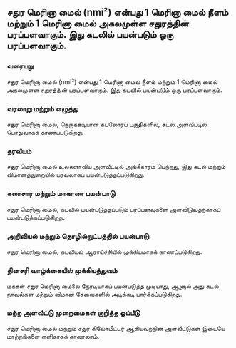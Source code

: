 ## சதுர மெரினா மைல் (nmi²) என்பது 1 மெரினா மைல் நீளம் மற்றும் 1 மெரினா மைல் அகலமுள்ள சதுரத்தின் பரப்பளவாகும். இது கடலில் பயன்படும் ஒரு பரப்பளவாகும்.

### வரையறு
சதுர மெரினா மைல் (nmi²) என்பது 1 மெரினா மைல் நீளம் மற்றும் 1 மெரினா மைல் அகலமுள்ள சதுரத்தின் பரப்பளவாகும். இது கடலில் பயன்படும் ஒரு பரப்பளவாகும்.

### வரலாறு மற்றும் எழுத்து
சதுர மெரினா மைல், நெருக்கடியான கடலோரப் பகுதிகளில், கடல் அளவீட்டில் பொதுவாகக் காணப்படுகிறது.

### தரவீயம்
சதுர மெரினா மைல் உலகளாவிய அளவீட்டில் அங்கீகாரம் பெற்றது, இது கடல் மற்றும் விமானத்துறையில் பரவலாகப் பயன்படுத்தப்படுகிறது.

### கலாசார மற்றும் மாகாண பயன்பாடு
சதுர மெரினா மைல், கடலில் பயன்படுத்தப்படும் பரப்பளவுகளை அளவிடுவதற்காகப் பயன்படுத்தப்படுகிறது.

### அறிவியல் மற்றும் தொழில்நுட்பத்தில் பயன்பாடு
சதுர மெரினா மைல், கடலியல் ஆராய்ச்சியில் முக்கியமாகக் காணப்படுகிறது.

### தினசரி வாழ்க்கையில் முக்கியத்துவம்
மக்கள் சதுர மெரினா மைலை நேரடியாகப் பயன்படுத்த முடியாது, ஆனால் அது கடல் நாவல்கள் மற்றும் விமான சேவைகளில் அடிக்கடி பார்க்கப்படுகிறது.

### மற்ற அளவீட்டு முறைமைகள் குறித்த ஒப்பீடு
சதுர மெரினா மைல் மற்றும் சதுர கிலோமீட்டர் ஆகியவற்றின் அளவீட்டுகள் இடையே மாற்றங்களை எளிதாகக் காணலாம்.

